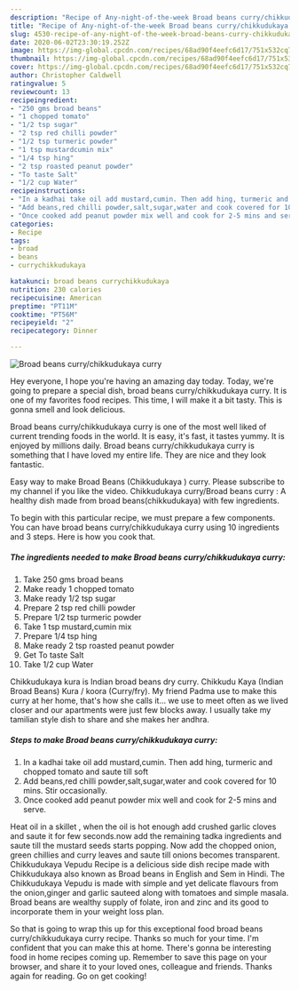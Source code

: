 ```yaml
---
description: "Recipe of Any-night-of-the-week Broad beans curry/chikkudukaya curry"
title: "Recipe of Any-night-of-the-week Broad beans curry/chikkudukaya curry"
slug: 4530-recipe-of-any-night-of-the-week-broad-beans-curry-chikkudukaya-curry
date: 2020-06-02T23:30:19.252Z
image: https://img-global.cpcdn.com/recipes/68ad90f4eefc6d17/751x532cq70/broad-beans-currychikkudukaya-curry-recipe-main-photo.jpg
thumbnail: https://img-global.cpcdn.com/recipes/68ad90f4eefc6d17/751x532cq70/broad-beans-currychikkudukaya-curry-recipe-main-photo.jpg
cover: https://img-global.cpcdn.com/recipes/68ad90f4eefc6d17/751x532cq70/broad-beans-currychikkudukaya-curry-recipe-main-photo.jpg
author: Christopher Caldwell
ratingvalue: 5
reviewcount: 13
recipeingredient:
- "250 gms broad beans"
- "1 chopped tomato"
- "1/2 tsp sugar"
- "2 tsp red chilli powder"
- "1/2 tsp turmeric powder"
- "1 tsp mustardcumin mix"
- "1/4 tsp hing"
- "2 tsp roasted peanut powder"
- "To taste Salt"
- "1/2 cup Water"
recipeinstructions:
- "In a kadhai take oil add mustard,cumin. Then add hing, turmeric and chopped tomato and saute till soft"
- "Add beans,red chilli powder,salt,sugar,water and cook covered for 10 mins. Stir occasionally."
- "Once cooked add peanut powder mix well and cook for 2-5 mins and serve."
categories:
- Recipe
tags:
- broad
- beans
- currychikkudukaya

katakunci: broad beans currychikkudukaya 
nutrition: 230 calories
recipecuisine: American
preptime: "PT11M"
cooktime: "PT56M"
recipeyield: "2"
recipecategory: Dinner

---
```



![Broad beans curry/chikkudukaya curry](https://img-global.cpcdn.com/recipes/68ad90f4eefc6d17/751x532cq70/broad-beans-currychikkudukaya-curry-recipe-main-photo.jpg)

Hey everyone, I hope you're having an amazing day today. Today, we're going to prepare a special dish, broad beans curry/chikkudukaya curry. It is one of my favorites food recipes. This time, I will make it a bit tasty. This is gonna smell and look delicious.

Broad beans curry/chikkudukaya curry is one of the most well liked of current trending foods in the world. It is easy, it's fast, it tastes yummy. It is enjoyed by millions daily. Broad beans curry/chikkudukaya curry is something that I have loved my entire life. They are nice and they look fantastic.

Easy way to make Broad Beans (Chikkudukaya ) curry. Please subscribe to my channel if you like the video. Chikkudukaya curry/Broad beans curry : A healthy dish made from broad beans(chikkudukaya) with few ingredients.


To begin with this particular recipe, we must prepare a few components. You can have broad beans curry/chikkudukaya curry using 10 ingredients and 3 steps. Here is how you cook that.

<!--inarticleads1-->

##### The ingredients needed to make Broad beans curry/chikkudukaya curry:

1. Take 250 gms broad beans
1. Make ready 1 chopped tomato
1. Make ready 1/2 tsp sugar
1. Prepare 2 tsp red chilli powder
1. Prepare 1/2 tsp turmeric powder
1. Take 1 tsp mustard,cumin mix
1. Prepare 1/4 tsp hing
1. Make ready 2 tsp roasted peanut powder
1. Get To taste Salt
1. Take 1/2 cup Water


Chikkudukaya kura is Indian broad beans dry curry. Chikkudu Kaya (Indian Broad Beans) Kura / koora (Curry/fry). My friend Padma use to make this curry at her home, that&#39;s how she calls it… we use to meet often as we lived closer and our apartments were just few blocks away. I usually take my tamilian style dish to share and she makes her andhra. 

<!--inarticleads2-->

##### Steps to make Broad beans curry/chikkudukaya curry:

1. In a kadhai take oil add mustard,cumin. Then add hing, turmeric and chopped tomato and saute till soft
1. Add beans,red chilli powder,salt,sugar,water and cook covered for 10 mins. Stir occasionally.
1. Once cooked add peanut powder mix well and cook for 2-5 mins and serve.


Heat oil in a skillet , when the oil is hot enough add crushed garlic cloves and saute it for few seconds.now add the remaining tadka ingredients and saute till the mustard seeds starts popping. Now add the chopped onion, green chillies and curry leaves and saute till onions becomes transparent. Chikkudukaya Vepudu Recipe is a delicious side dish recipe made with Chikkudukaya also known as Broad beans in English and Sem in Hindi. The Chikkudukaya Vepudu is made with simple and yet delicate flavours from the onion,ginger and garlic sauteed along with tomatoes and simple masala. Broad beans are wealthy supply of folate, iron and zinc and its good to incorporate them in your weight loss plan. 

So that is going to wrap this up for this exceptional food broad beans curry/chikkudukaya curry recipe. Thanks so much for your time. I'm confident that you can make this at home. There's gonna be interesting food in home recipes coming up. Remember to save this page on your browser, and share it to your loved ones, colleague and friends. Thanks again for reading. Go on get cooking!
